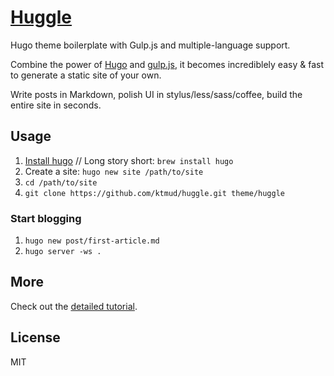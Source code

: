 # [Huggle](http://ktmud.github.io/huggle/en/intro/)

Hugo theme boilerplate with Gulp.js and multiple-language support.

Combine the power of [Hugo](http://hugo.spf13.com/) and [gulp.js](http://gulpjs.com/),
it becomes incrediblely easy & fast to generate a static site of your own.

Write posts in Markdown, polish UI in stylus/less/sass/coffee,
build the entire site in seconds.

## Usage

1. [Install hugo](http://hugo.spf13.com/overview/installing) //
   Long story short: `brew install hugo`
1. Create a site: `hugo new site /path/to/site`
1. `cd /path/to/site`
1. `git clone https://github.com/ktmud/huggle.git theme/huggle`

### Start blogging

1. `hugo new post/first-article.md`
1. `hugo server -ws .`


## More

Check out the [detailed tutorial](http://ktmud.github.io/huggle/en/intro/).


## License

MIT
